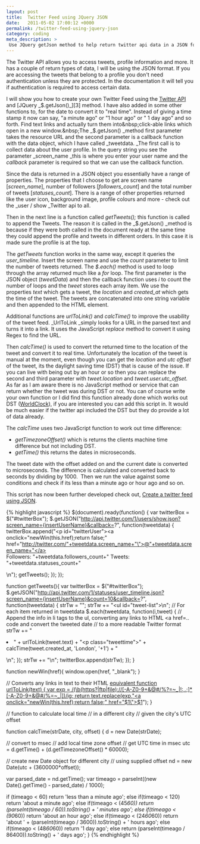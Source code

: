 ```yaml
---
layout: post
title:  Twitter Feed using JQuery JSON
date:   2011-05-02 17:00:12 +0000
permalink: /twitter-feed-using-jquery-json
category: coding
meta_description: >
 Use JQuery getJson method to help return twitter api data in a JSON format.
---
```


The Twitter API allows you to access tweets, profile information and more. It has a couple of return types of data, I will be using the JSON format. If you are accessing the tweets that belong to a profile you don't need authentication unless they are protected. In the documentation it will tell you if authentication is required to access certain data.

I will show you how to create your own Twitter Feed using the [Twitter API][2] and [JQuery _$.getJson()_][3] method. I have also added in some other functions to, for the date to convert it to "real time". Instead of giving a time stamp it now can say, "a minute ago" or "1 hour ago" or " 1 day ago" and so forth. Find text links and actually turn them into&nbsp;click-able links which open in a new window.&nbsp;The _$.getJson() _method first parameter takes the resource URL and the second parameter is a callback function with the data object, which I have called _tweetdata. _The first call is to collect data about the user profile. In the query string you see the parameter _screen_name _this is where you enter your user name and the _callback_ parameter is required so that we can use the callback function.

Since the data is returned in a JSON object you essentially have a range of properties. The properties that I choose to get are screen name [_screen_name_], number of followers [_followers_count_] and the total number of tweets [_statuses_count_]. There is a range of other properties returned like the user icon, background image, profile colours and more - check out the _user / show _Twitter api to all.

Then in the next line is a function called _getTweets();_ this function is called to append the Tweets. The reason it is called in the _$.getJson() _method is because if they were both called in the document ready at the same time they could append the profile and tweets in different orders. In this case it is made sure the profile is at the top.

The _getTweets_ function works in the same way, except it queries the _user_timeline._ Insert the screen name and use the _count_ parameter to limit the number of tweets returned. The _$.each()_ method is used to loop through the array returned much like a _for_ loop. The first parameter is the JSON object (_tweetData_) and then the callback function uses _i_ to count the number of loops and the _tweet_ stores each array item.&nbsp;We use the properties _text_ which gets a tweet, the _location_ and _created_at_ which gets the time of the tweet. The tweets are&nbsp;concatenated&nbsp;into one string variable and then appended to the HTML element.

Additional functions are _urlToLink()_ and _calcTime()_ to improve the usability of the tweet feed. _UrlToLink _simply looks for a URL in the parsed text and turns it into a link. It uses the JavaScript _replace_ method to convert it using Regex to find the URL.

Then _calcTime()_ is used to convert the returned time to the location of the tweet and convert it to real time. Unfortunately the location of the tweet is manual at the moment, even though you can get the _location_ and _utc offset_ of the tweet, its the daylight saving time (DST) that is cause of the issue. If you can live with being out by an hour or so then you can replace the second and third parameter with _tweet.location_ and _tweet.user.utc_offset._ As far as I am aware there is no JavaScript method or service that can return whether the tweet was during DST or not. You can of course write your own function or I did find this function already done which works out DST ([WorldClock][4]), if you are interested you can add this script in. It would be much easier if the twitter api included the DST but they do provide a lot of data already.

The _calcTime_ uses two JavaScript function to work out time difference:

* _getTimezoneOffset()_ which is returns the clients machine time difference but not including DST.
* _getTime()_ this returns the dates in microseconds.

The tweet date with the offset added on and the current date is converted to microseconds. The difference is calculated and converted back to seconds by dividing by 1000. &nbsp;Then we run the value against some conditions and check if its less than a minute ago or hour ago and so on.

This script has now been further developed check out, [Create a twitter feed using JSON][6].

{% highlight javascript %}
$(document).ready(function() {
    var twitterBox = $("#twitterBox");
    $.getJSON("http://api.twitter.com/1/users/show.json?screen_name={insertUserName}&callback=?", function(tweetdata) {
      twitterBox.append("<p id=\"twitterUser\"><a onclick=\"newWin(this.href);return false;\" href=\"http://twitter.com/"+tweetdata.screen_name+"\">@"+tweetdata.screen_name+"</a><br/>Followers: "+tweetdata.followers_count+" Tweets: "+tweetdata.statuses_count+"</p>\n");
      getTweets();
    });
});

function getTweets(){
 var twitterBox = $("#twitterBox");
 $.getJSON("http://api.twitter.com/1/statuses/user_timeline.json?screen_name={insertUserName}&count=10&callback=?", function(tweetdata) {
  strTw = "";
  strTw += "<ul id=\"tweet-list\">\n";
  // For each item returned in tweetdata
  $.each(tweetdata, function(i,tweet) {
   // Append the info in li tags to the ul, converting any links to HTML <a href=.. code and convert the tweeted date
   // to a more readable Twitter format
         strTw += "<li>" + urlToLink(tweet.text) + "<p class=\"tweettime\">" + calcTime(tweet.created_at, 'London', '+1') + "</p></li>\n";
    });
  strTw += "</ul>\n";
  twitterBox.append(strTw);
 });
}

function newWin(href){
 window.open(href, "_blank");
}

// Converts any links in text to their HTML <a href=""> equivalent
function urlToLink(text) {
 var exp = /(\b(https?|ftp|file):\/\/[-A-Z0-9+&@#\/%?=~_|!:,.;]*[-A-Z0-9+&@#\/%=~_|])/ig;
 return text.replace(exp,"<a onclick=\"newWin(this.href);return false;\" href=\"$1\">$1</a>");
}

// function to calculate local time
// in a different city
// given the city's UTC offset

function calcTime(strDate, city, offset) {
 d = new Date(strDate);

 // convert to msec
 // add local time zone offset
 // get UTC time in msec
 utc = d.getTime() + (d.getTimezoneOffset() * 60000);

 // create new Date object for different city
 // using supplied offset
 nd = new Date(utc + (3600000*offset));

 var parsed_date = nd.getTime();
 var timeago = parseInt((new Date().getTime() - parsed_date) / 1000);

 if (timeago < 60) return 'less than a minute ago';
 else if(timeago < 120) return 'about a minute ago';
 else if(timeago < (45*60)) return (parseInt(timeago / 60)).toString() + ' minutes ago';
 else if(timeago < (90*60)) return 'about an hour ago';
 else if(timeago < (24*60*60)) return 'about ' + (parseInt(timeago / 3600)).toString() + ' hours ago';
 else if(timeago < (48*60*60)) return '1 day ago';
 else return (parseInt(timeago / 86400)).toString() + ' days ago';
}
{% endhighlight %}

[2]: http://dev.twitter.com/doc "Twitter documentation API"
[3]: http://api.jquery.com/jQuery.getJSON/ "Get JSON method - JQuery"
[4]: http://www.proglogic.com/code/javascript/time/worldclock.php
[6]: /web-development/create-your-twitter-feed-using-json/
